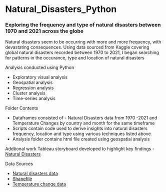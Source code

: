 # Natural_Disasters_Python
### Exploring the frequency and type of natural disasters between 1970 and 2021 across the globe

Natural disasters seem to be occurring with more and more frequency, with devastating consequences. Using data sourced from Kaggle covering global natural disasters recorded between 1970 to 2021, I began searching for patterns in the occurance, type and location of natural disasters

Analysis conducted using Python
- Exploratory visual analysis
- Geospatial analysis
- Regression analysis 
- Cluster analysis
- Time-series analysis

Folder Contents
- Dataframes consisted of - Natural Disasters data from 1970 -2021 and Temperature Changes by country and month for the same timeframe
- Scripts contain code used to derive insights into natural disasters frequency, location and type using various techniques listed above
- Analysis folder contains html file created using geospatial analysis

Addtional work
Tableau storyboard developed to highlight key findings - [Natural Disasters](https://public.tableau.com/app/profile/amy.palomino/viz/GlobaloccuranceofNaturalDisastersbetween1970and2021/NaturalDisasters)

Data Sources

- [Natural disasters data](https://www.kaggle.com/datasets/brsdincer/all-natural-disasters-19002021-eosdis) 
- [Shapefile](https://geojson-maps.ash.ms)         
- [Temperature change data](https://www.fao.org/faostat/en/#data/ET) 
